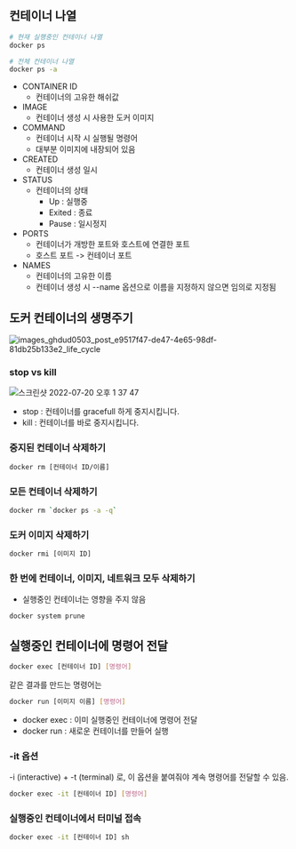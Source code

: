## 컨테이너 나열

``` bash
# 현재 실행중인 컨테이너 나열
docker ps

# 전체 컨테이너 나열
docker ps -a
```

* CONTAINER ID
    * 컨테이너의 고유한 해쉬값
* IMAGE
    * 컨테이너 생성 시 사용한 도커 이미지
* COMMAND
    * 컨테이너 시작 시 실행될 명령어
    * 대부분 이미지에 내장되어 있음
* CREATED
    * 컨테이너 생성 일시
* STATUS
    * 컨테이너의 상태
        * Up : 실행중
        * Exited : 종료
        * Pause : 일시정지
* PORTS
    * 컨테이너가 개방한 포트와 호스트에 연결한 포트
    * 호스트 포트 -> 컨테이너 포트
* NAMES
    * 컨테이너의 고유한 이름
    * 컨테이너 생성 시 --name 옵션으로 이름을 지정하지 않으면 임의로 지정됨

## 도커 컨테이너의 생명주기
![images_ghdud0503_post_e9517f47-de47-4e65-98df-81db25b133e2_life_cycle](https://user-images.githubusercontent.com/32320659/179902017-64b71f4e-6156-489a-9d84-b9357647a434.png)

### stop vs kill
![스크린샷 2022-07-20 오후 1 37 47](https://user-images.githubusercontent.com/32320659/179902032-57d60ac7-0e3d-43cc-b0bc-ae36f9cf5808.png)
* stop : 컨테이너를 gracefull 하게 중지시킵니다.
* kill : 컨테이너를 바로 중지시킵니다.

### 중지된 컨테이너 삭제하기

``` bash
docker rm [컨테이너 ID/이름]
```

### 모든 컨테이너 삭제하기

``` bash
docker rm `docker ps -a -q`
```

### 도커 이미지 삭제하기

``` bash
docker rmi [이미지 ID]
```

### 한 번에 컨테이너, 이미지, 네트워크 모두 삭제하기

* 실행중인 컨테이너는 영향을 주지 않음

```
docker system prune
```


## 실행중인 컨테이너에 명령어 전달

``` bash
docker exec [컨테이너 ID] [명령어]
```

같은 결과를 만드는 명령어는

``` bash
docker run [이미지 이름] [명령어]
```

* docker exec : 이미 실행중인 컨테이너에 명령어 전달
* docker run : 새로운 컨테이너를 만들어 실행

### -it 옵션

-i (interactive) + -t (terminal) 로, 이 옵션을 붙여줘야 계속 명령어를 전달할 수 있음.

``` bash
docker exec -it [컨테이너 ID] [명령어]
```

### 실행중인 컨테이너에서 터미널 접속

``` bash
docker exec -it [컨테이너 ID] sh
```
